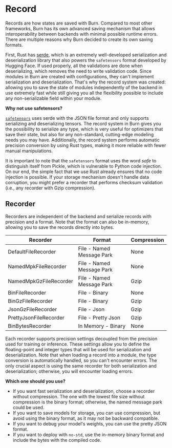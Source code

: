 # Record

Records are how states are saved with Burn. Compared to most other frameworks, Burn has its own
advanced saving mechanism that allows interoperability between backends with minimal possible
runtime errors. There are multiple reasons why Burn decided to create its own saving formats.

First, Rust has [serde](https://serde.rs/), which is an extremely well-developed serialization and
deserialization library that also powers the `safetensors` format developed by Hugging Face. If used
properly, all the validations are done when deserializing, which removes the need to write
validation code. Since modules in Burn are created with configurations, they can't implement
serialization and deserialization. That's why the record system was created: allowing you to save
the state of modules independently of the backend in use extremely fast while still giving you all
the flexibility possible to include any non-serializable field within your module.

**Why not use safetensors?**

[`safetensors`](https://github.com/huggingface/safetensors) uses serde with the JSON file format and only supports serializing and deserializing
tensors. The record system in Burn gives you the possibility to serialize any type, which is very
useful for optimizers that save their state, but also for any non-standard, cutting-edge modeling
needs you may have. Additionally, the record system performs automatic precision conversion by using
Rust types, making it more reliable with fewer manual manipulations. 

It is important to note that the `safetensors` format uses the word *safe* to distinguish itself from Pickle, which is vulnerable to Python code injection. On our end, the simple fact that we use Rust already ensures that no code injection is possible. If your storage mechanism doesn't handle data corruption, you might prefer a recorder that performs checksum validation (i.e., any recorder with Gzip compression).

## Recorder

Recorders are independent of the backend and serialize records with precision and a format. Note
that the format can also be in-memory, allowing you to save the records directly into bytes.

| Recorder               | Format                    | Compression |
| ---------------------- | ------------------------- | ----------- |
| DefaultFileRecorder    | File - Named Message Park | None        |
| NamedMpkFileRecorder   | File - Named Message Park | None        |
| NamedMpkGzFileRecorder | File - Named Message Park | Gzip        |
| BinFileRecorder        | File - Binary             | None        |
| BinGzFileRecorder      | File - Binary             | Gzip        |
| JsonGzFileRecorder     | File - Json               | Gzip        |
| PrettyJsonFileRecorder | File - Pretty Json        | Gzip        |
| BinBytesRecorder       | In Memory - Binary        | None        |

Each recorder supports precision settings decoupled from the precision used for training or
inference. These settings allow you to define the floating-point and integer types that will be used
for serialization and deserialization. Note that when loading a record into a module, the type
conversion is automatically handled, so you can't encounter errors. The only crucial aspect is using
the same recorder for both serialization and deserialization; otherwise, you will encounter loading
errors.

**Which one should you use?**

- If you want fast serialization and deserialization, choose a recorder without compression. The one
  with the lowest file size without compression is the binary format; otherwise, the named message
  park could be used.
- If you want to save models for storage, you can use compression, but avoid using the binary
  format, as it may not be backward compatible.
- If you want to debug your model's weights, you can use the pretty JSON format.
- If you want to deploy with `no-std`, use the in-memory binary format and include the bytes with
  the compiled code.
